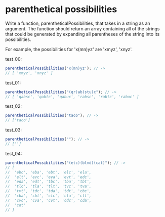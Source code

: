 # parenthetical possibilities

Write a function, parentheticalPossibilities, that takes in a string as an argument. The function should return an array containing all of the strings that could be generated by expanding all parentheses of the string into its possibilities.

For example, the possibilities for 'x(mn)yz' are 'xmyz', 'xnyz'.

test_00:
```js
parentheticalPossibilities('x(mn)yz'); // -> 
// [ 'xmyz', 'xnyz' ]
```

test_01:
```js
parentheticalPossibilities("(qr)ab(stu)c"); // ->
// [ 'qabsc', 'qabtc', 'qabuc', 'rabsc', 'rabtc', 'rabuc' ]
```

test_02:
```js
parentheticalPossibilities("taco"); // ->
// ['taco']
```

test_03:
```js
parentheticalPossibilities(""); // ->
// ['']
```

test_04:
```js
parentheticalPossibilities("(etc)(blvd)(cat)"); // ->
// [
//  'ebc', 'eba', 'ebt', 'elc', 'ela',
//  'elt', 'evc', 'eva', 'evt', 'edc',
//  'eda', 'edt', 'tbc', 'tba', 'tbt',
//  'tlc', 'tla', 'tlt', 'tvc', 'tva',
//  'tvt', 'tdc', 'tda', 'tdt', 'cbc',
//  'cba', 'cbt', 'clc', 'cla', 'clt',
//  'cvc', 'cva', 'cvt', 'cdc', 'cda',
//  'cdt'
// ]
```